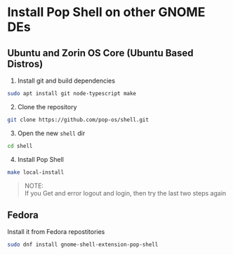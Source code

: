# Install Pop Shell on other GNOME DEs

## Ubuntu and Zorin OS Core (Ubuntu Based Distros)

1. Install git and build dependencies

```sh
sudo apt install git node-typescript make
```

2. Clone the repository

```sh
git clone https://github.com/pop-os/shell.git
```

3. Open the new `shell` dir

```sh
cd shell
```

4. Install Pop Shell

```sh
make local-install
```

> NOTE:  
If you Get and error logout and login, then try the last two steps again

## Fedora

Install it from Fedora repostitories

```sh
sudo dnf install gnome-shell-extension-pop-shell
```